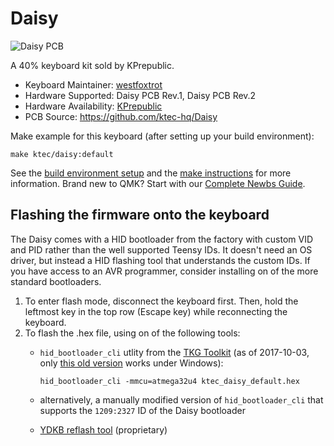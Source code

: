 # Daisy

![Daisy PCB](https://cdn.shopify.com/s/files/1/2711/4238/products/HTB1Pj1UggMPMeJjy1Xcq6xpppXa7_1024x1024.jpg)

A 40% keyboard kit sold by KPrepublic.

* Keyboard Maintainer: [westfoxtrot](https://github.com/westfoxtrot)
* Hardware Supported: Daisy PCB Rev.1, Daisy PCB Rev.2
* Hardware Availability: [KPrepublic](https://kprepublic.com/products/daisy-40-custom-keyboard-pcb)
* PCB Source: https://github.com/ktec-hq/Daisy

Make example for this keyboard (after setting up your build environment):

    make ktec/daisy:default

See the [build environment setup](https://docs.qmk.fm/#/getting_started_build_tools) and the [make instructions](https://docs.qmk.fm/#/getting_started_make_guide) for more information. Brand new to QMK? Start with our [Complete Newbs Guide](https://docs.qmk.fm/#/newbs).

## Flashing the firmware onto the keyboard

The Daisy comes with a HID bootloader from the factory with custom VID and PID rather than the well supported Teensy IDs. It doesn't need an OS driver, but instead a HID flashing tool that understands the custom IDs. If you have access to an AVR programmer, consider installing on of the more standard bootloaders.

1. To enter flash mode, disconnect the keyboard first. Then, hold the leftmost key in the top row (Escape key) while reconnecting the keyboard.
2. To flash the .hex file, using on of the following tools:
   - `hid_bootloader_cli` utlity from the [TKG Toolkit](https://github.com/kairyu/tkg-toolkit) (as of 2017-10-03, only [this old version](https://github.com/kairyu/tkg-toolkit/blob/b14c67ca8bc84c07e5fc6b2e01ae4002b808243a/windows/bin/hid_bootloader_cli.exe) works under Windows):

         hid_bootloader_cli -mmcu=atmega32u4 ktec_daisy_default.hex

   - alternatively, a manually modified version of `hid_bootloader_cli` that supports the `1209:2327` ID of the Daisy bootloader
   - [YDKB reflash tool](https://ydkb.io/?daisy) (proprietary)
